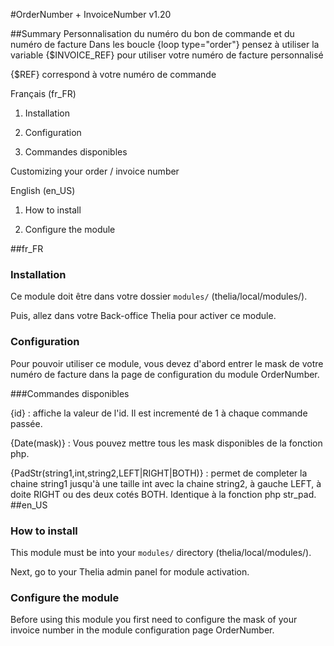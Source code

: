 #OrderNumber + InvoiceNumber v1.20

##Summary
Personnalisation du numéro du bon de commande et du numéro de facture
Dans les boucle {loop type="order"} pensez à utiliser la variable {$INVOICE_REF}
pour utiliser votre numéro de facture personnalisé

{$REF} correspond à votre numéro de commande

Français (fr_FR)

1. Installation

2. Configuration

3. Commandes disponibles

Customizing your order / invoice number 

English (en_US)

1. How to install

2. Configure the module

##fr_FR

### Installation
Ce module doit être dans votre dossier ```modules/``` (thelia/local/modules/).

Puis, allez dans votre Back-office Thelia pour activer ce module.

### Configuration
Pour pouvoir utiliser ce module, vous devez d'abord entrer le mask de votre numéro de facture dans
la page de configuration du module OrderNumber.

###Commandes disponibles

{id} : affiche la valeur de l'id. Il est incrementé de 1 à chaque commande passée.

{Date(mask)} : Vous pouvez mettre tous les mask disponibles de la fonction php.

{PadStr(string1,int,string2,LEFT|RIGHT|BOTH)} : permet de completer la chaine string1 jusqu'à une taille int avec la chaine string2, à gauche LEFT, à doite RIGHT ou des deux cotés BOTH. Identique à la fonction php str_pad.
##en_US

### How to install
This module must be into your ```modules/``` directory (thelia/local/modules/).

Next, go to your Thelia admin panel for module activation.

### Configure the module

Before using this module you first need to configure the mask of your invoice number in the module configuration page OrderNumber.


